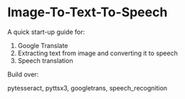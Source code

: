 # Image-To-Text-To-Speech

A quick start-up guide for:
1. Google Translate
2. Extracting text from image and converting it to speech
3. Speech translation


Build over:

pytesseract,
pyttsx3,
googletrans,
speech_recognition
